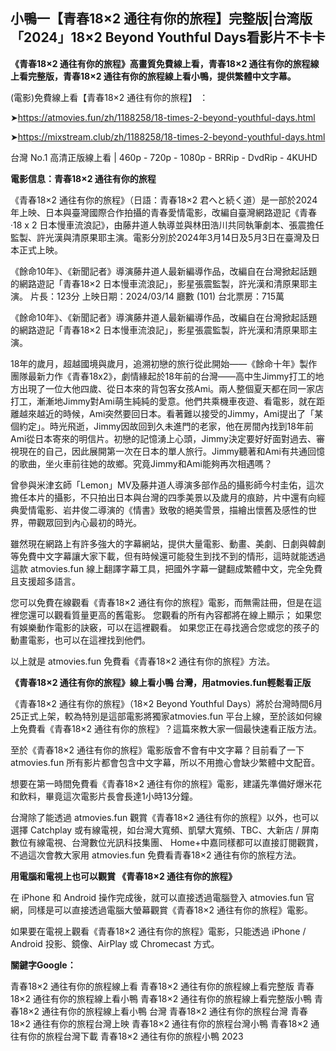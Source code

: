 ## 小鴨一【青春18×2 通往有你的旅程】完整版|台湾版「2024」18×2 Beyond Youthful Days看影片不卡卡


**《青春18×2 通往有你的旅程》高畫質免費線上看，青春18×2 通往有你的旅程線上看完整版，青春18×2 通往有你的旅程線上看小鴨，提供繁體中文字幕。**

(電影)免費線上看【青春18×2 通往有你的旅程】 ：

➤https://atmovies.fun/zh/1188258/18-times-2-beyond-youthful-days.html

➤https://mixstream.club/zh/1188258/18-times-2-beyond-youthful-days.html

台灣 No.1 高清正版線上看 | 460p - 720p - 1080p - BRRip - DvdRip - 4KUHD


**電影信息：青春18×2 通往有你的旅程**

《青春18×2 通往有你的旅程》（日語：青春18×2 君へと続く道）是一部於2024年上映、日本與臺灣國際合作拍攝的青春愛情電影，改編自臺灣網路遊記《青春·18 x 2 日本慢車流浪記》，由藤井道人執導並與林田浩川共同執筆劇本、張震擔任監製、許光漢與清原果耶主演。電影分別於2024年3月14日及5月3日在臺灣及日本正式上映。

《餘命10年》、《新聞記者》導演藤井道人最新編導作品，改編自在台灣掀起話題的網路遊記「青春18×2 日本慢車流浪記」，影星張震監製，許光漢和清原果耶主演。
片長：123分 上映日期：2024/03/14 廳數 (101) 台北票房：715萬

《餘命10年》、《新聞記者》導演藤井道人最新編導作品，改編自在台灣掀起話題的網路遊記「青春18×2 日本慢車流浪記」，影星張震監製，許光漢和清原果耶主演。

18年的歲月，超越國境與歲月，追溯初戀的旅行從此開始――《餘命十年》製作團隊最新力作《青春18x2》，劇情緣起於18年前的台灣――高中生Jimmy打工的地方出現了一位大他四歲、從日本來的背包客女孩Ami。兩人整個夏天都在同一家店打工，漸漸地Jimmy對Ami萌生純純的愛意。他們共乘機車夜遊、看電影，就在距離越來越近的時候，Ami突然要回日本。看著難以接受的Jimmy，Ami提出了「某個約定」。時光飛逝，Jimmy因故回到久未進門的老家，他在房間內找到18年前Ami從日本寄來的明信片。初戀的記憶湧上心頭，Jimmy決定要好好面對過去、審視現在的自己，因此展開第一次在日本的單人旅行。Jimmy聽著和Ami有共通回憶的歌曲，坐火車前往她的故鄉。究竟Jimmy和Ami能夠再次相遇嗎？

曾參與米津玄師「Lemon」MV及藤井道人導演多部作品的攝影師今村圭佑，這次擔任本片的攝影，不只拍出日本與台灣的四季美景以及歲月的痕跡，片中還有向經典愛情電影、岩井俊二導演的《情書》致敬的絕美雪景，描繪出懷舊及感性的世界，帶觀眾回到內心最初的時光。


雖然現在網路上有許多強大的字幕網站，提供大量電影、動畫、美劇、日劇與韓劇等免費中文字幕讓大家下載，但有時候還可能發生到找不到的情形，這時就能透過這款 atmovies.fun 線上翻譯字幕工具，把國外字幕一鍵翻成繁體中文，完全免費且支援超多語言。

您可以免費在線觀看《青春18×2 通往有你的旅程》電影，而無需註冊，但是在這裡您還可以觀看質量更高的舊電影。 您觀看的所有內容都將在線上顯示； 如果您有娛樂動作電影的訣竅，可以在這裡觀看。 如果您正在尋找適合您或您的孩子的動畫電影，也可以在這裡找到他們。

以上就是 atmovies.fun 免費看《青春18×2 通往有你的旅程》方法。

**《青春18×2 通往有你的旅程》線上看小鴨 台灣，用atmovies.fun輕鬆看正版**

《青春18×2 通往有你的旅程》（18×2 Beyond Youthful Days）將於台灣時間6月25正式上架，較為特別是這部電影將獨家atmovies.fun 平台上線，至於該如何線上免費看《青春18×2 通往有你的旅程》？這篇來教大家一個最快速看正版方法。

至於《青春18×2 通往有你的旅程》電影版會不會有中文字幕？目前看了一下 atmovies.fun 所有影片都會包含中文字幕，所以不用擔心會缺少繁體中文配音。

想要在第一時間免費看《青春18×2 通往有你的旅程》電影，建議先準備好爆米花和飲料，畢竟這次電影片長會長達1小時13分鐘。  

台灣除了能透過 atmovies.fun 觀賞《青春18×2 通往有你的旅程》以外，也可以選擇 Catchplay 或有線電視，如台灣大寬頻、凱擘大寬頻、TBC、大新店 / 屏南數位有線電視、台灣數位光訊科技集團、 Home+中嘉同樣都可以直接訂閱觀賞，不過這次會教大家用 atmovies.fun 免費看青春18×2 通往有你的旅程方法。

**用電腦和電視上也可以觀賞 《青春18×2 通往有你的旅程》**

在 iPhone 和 Android 操作完成後，就可以直接透過電腦登入 atmovies.fun 官網，同樣是可以直接透過電腦大螢幕觀賞《青春18×2 通往有你的旅程》電影。

如果要在電視上觀看《青春18×2 通往有你的旅程》電影，只能透過 iPhone / Android 投影、鏡像、AirPlay 或 Chromecast 方式。


**關鍵字Google：**

青春18×2 通往有你的旅程線上看
青春18×2 通往有你的旅程線上看完整版
青春18×2 通往有你的旅程線上看小鴨
青春18×2 通往有你的旅程線上看完整版小鴨
青春18×2 通往有你的旅程線上看小鴨 台灣
青春18×2 通往有你的旅程台灣
青春18×2 通往有你的旅程台灣上映
青春18×2 通往有你的旅程台灣小鴨
青春18×2 通往有你的旅程台灣下載
青春18×2 通往有你的旅程小鴨 2023
